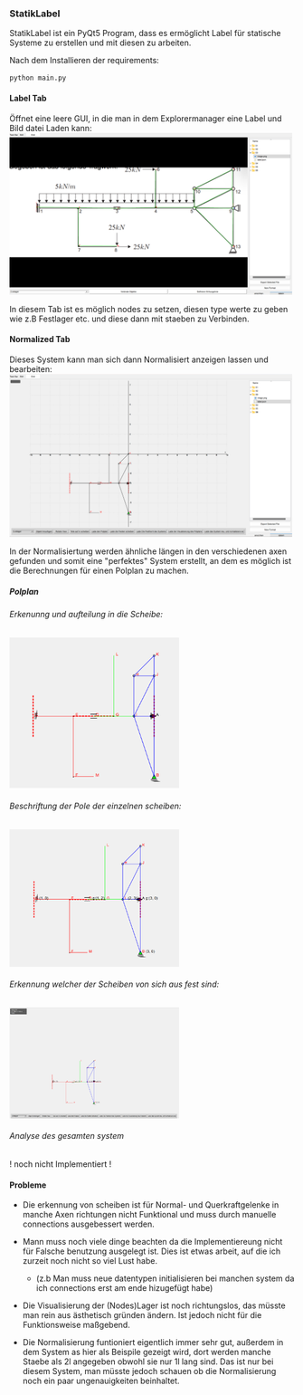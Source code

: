 ### StatikLabel

StatikLabel ist ein PyQt5 Program, dass es ermöglicht Label für statische Systeme zu erstellen und mit diesen zu arbeiten. 

Nach dem Installieren der requirements:
```
python main.py
```

#### Label Tab
Öffnet eine leere GUI, in die man in dem Explorermanager eine Label und Bild datei Laden kann: 
<img src="assets/labeler.png" width="500px">


In diesem Tab ist es möglich nodes zu setzen, diesen type werte zu geben wie z.B Festlager etc. und diese dann mit staeben zu Verbinden. 

#### Normalized Tab
Dieses System kann man sich dann Normalisiert anzeigen lassen und bearbeiten:
<img src="assets/normalizer.png" width="500px">


In der Normalisiertung werden ähnliche längen in den verschiedenen axen gefunden und somit eine "perfektes" System erstellt, an dem es möglich ist die Berechnungen für einen Polplan zu machen.


#####  Polplan

###### Erkenunng und aufteilung in die Scheibe:
<img src="assets/scheiben.png" width="300px">

###### Beschriftung der Pole der einzelnen scheiben:
<img src="assets/pole.png" width="300px">

###### Erkennung welcher der Scheiben von sich aus fest sind:
<img src="assets/feste_scheiben.png" width="300px">

###### Analyse des gesamten system
! noch nicht Implementiert !



#### Probleme

* Die erkennung von scheiben ist für Normal- und Querkraftgelenke in manche Axen richtungen nicht Funktional und muss durch manuelle connections ausgebessert werden.

* Mann muss noch viele dinge beachten da die Implementiereung nicht für Falsche benutzung ausgelegt ist. Dies ist etwas arbeit, auf die ich zurzeit noch nicht so viel Lust habe. 
    - (z.b Man muss neue datentypen initialisieren bei manchen system da ich connections erst am ende hizugefügt habe)

* Die Visualisierung der (Nodes)Lager ist noch richtungslos, das müsste man rein aus ästhetisch gründen ändern. Ist jedoch nicht für die Funktionsweise maßgebend.

* Die Normalisierung funtioniert eigentlich immer sehr gut, außerdem in dem System as hier als Beispile gezeigt wird, dort werden manche Staebe als 2l angegeben obwohl sie nur 1l lang sind. Das ist nur bei diesem System, man müsste jedoch schauen ob die Normalisierung noch ein paar ungenauigkeiten beinhaltet.





